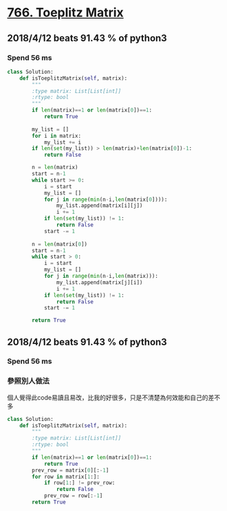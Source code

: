 # [766. Toeplitz Matrix](https://leetcode.com/problems/toeplitz-matrix/description/)

## 2018/4/12 beats 91.43 % of python3
### Spend 56 ms
```python
class Solution:
    def isToeplitzMatrix(self, matrix):
        """
        :type matrix: List[List[int]]
        :rtype: bool
        """
        if len(matrix)==1 or len(matrix[0])==1:
            return True
    
        my_list = []
        for i in matrix:
            my_list += i
        if len(set(my_list)) > len(matrix)+len(matrix[0])-1:
            return False

        n = len(matrix)
        start = n-1
        while start >= 0:
            i = start
            my_list = []
            for j in range(min(n-i,len(matrix[0]))):
                my_list.append(matrix[i][j])
                i += 1
            if len(set(my_list)) != 1:
                return False
            start -= 1
    
        n = len(matrix[0])
        start = n-1
        while start > 0:
            i = start
            my_list = []
            for j in range(min(n-i,len(matrix))):
                my_list.append(matrix[j][i])
                i += 1
            if len(set(my_list)) != 1:
                return False
            start -= 1

        return True
```

## 2018/4/12 beats 91.43 % of python3
### Spend 56 ms
### 參照別人做法
個人覺得此code易讀且易改，比我的好很多，只是不清楚為何效能和自己的差不多
```python
class Solution:
    def isToeplitzMatrix(self, matrix):
        """
        :type matrix: List[List[int]]
        :rtype: bool
        """
        if len(matrix)==1 or len(matrix[0])==1:
            return True
        prev_row = matrix[0][:-1]
        for row in matrix[1:]:
            if row[1:] != prev_row:
                return False
            prev_row = row[:-1]
        return True
```
